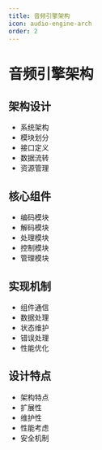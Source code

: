 ```yaml
---
title: 音频引擎架构
icon: audio-engine-arch
order: 2
---
```


# 音频引擎架构

## 架构设计
- 系统架构
- 模块划分
- 接口定义
- 数据流转
- 资源管理

## 核心组件
- 编码模块
- 解码模块
- 处理模块
- 控制模块
- 管理模块

## 实现机制
- 组件通信
- 数据处理
- 状态维护
- 错误处理
- 性能优化

## 设计特点
- 架构特点
- 扩展性
- 维护性
- 性能考虑
- 安全机制
